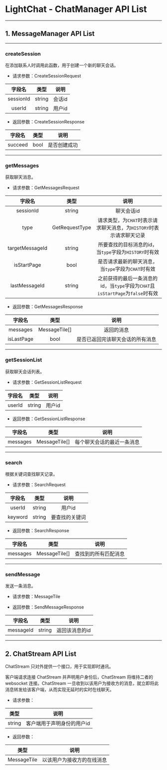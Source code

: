 # LightChat - ChatManager API List

---

## 1. MessageManager API List

---

### createSession
在添加联系人时调用此函数，用于创建一个新的聊天会话。

* 请求参数：CreateSessionRequest

|    字段名    |   类型   |  说明  |
|:---------:|:------:|:----:|
| sessionId | string | 会话id |
|  userId   | string | 用户id |

* 返回参数：CreateSessionResponse

|   字段名   |  类型  |   说明   |
|:-------:|:----:|:------:|
| succeed | bool | 是否创建成功 |

---

### getMessages
获取聊天消息。

* 请求参数：GetMessagesRequest

|       字段名       |       类型       |                            说明                            |
|:---------------:|:--------------:|:--------------------------------------------------------:|
|    sessionId    |     string     |                          聊天会话id                          |
|      type       | GetRequestType |        请求类型，为`CHAT`时表示请求聊天消息，为`HISTORY`时表示请求聊天记录         |
| targetMessageId |     string     |           所要查找的目标消息的id，当`type`字段为`HISTORY`时有效            |
|   isStartPage   |      bool      |             是否请求最新的聊天消息，当`type`字段为`CHAT`时有效              |
|  lastMessageId  |     string     | 之前获得的最后一条消息的id，当`type`字段为`CHAT`且`isStartPage`为`false`时有效 |

* 返回参数：GetMessagesResponse

|    字段名     |      类型       |        说明        |
|:----------:|:-------------:|:----------------:|
|  messages  | MessageTile[] |      返回的消息       |
| isLastPage |     bool      | 是否已返回完该聊天会话的所有消息 |

---

### getSessionList
获取聊天会话列表。

* 请求参数：GetSessionListRequest

|  字段名   |   类型   |  说明  |
|:------:|:------:|:----:|
| userId | string | 用户id |

* 返回参数：GetSessionListResponse

|   字段名    |      类型       |      说明       |
|:--------:|:-------------:|:-------------:|
| messages | MessageTile[] | 每个聊天会话的最近一条消息 |

---

### search
根据关键词查找聊天记录。

* 请求参数：SearchRequest

|   字段名   |   类型   |   说明    |
|:-------:|:------:|:-------:|
| userId  | string |  用户id   |
| keyword | string | 要查找的关键词 |

* 返回参数：SearchResponse

|   字段名    |      类型       |     说明     |
|:--------:|:-------------:|:----------:|
| messages | MessageTile[] | 查找到的所有匹配消息 |

---

### sendMessage
发送一条消息。

* 请求参数：MessageTile

* 返回参数：SendMessageResponse

|    字段名    |   类型   |    说明    |
|:---------:|:------:|:--------:|
| messageId | string | 返回该消息的id |

---

## 2. ChatStream API List

ChatStream 只对外提供一个接口，用于实现即时通讯。

客户端请求连接 ChatStream 并声明用户身份后，ChatStream 将维持二者的 websocket 连接。ChatStream 一旦收到以该用户为接收方的消息，就立即将此消息转发给该客户端，从而实现无延时的实时在线聊天。

* 请求参数：

|   类型   |       说明       |
|:------:|:--------------:|
| string | 客户端用于声明身份的用户id |

* 返回参数：

|     类型      |      说明       |
|:-----------:|:-------------:|
| MessageTile | 以该用户为接收方的在线消息 |

